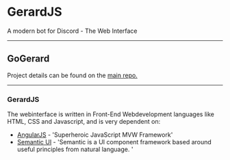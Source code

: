 # GerardJS
A modern bot for Discord - The Web Interface


----------

## GoGerard

Project details can be found on the [main repo.](https://github.com/GoGerard/GoGerard)

----------

### GerardJS ###

The webinterface is written in Front-End Webdevelopment languages like HTML, CSS and Javascript, and is very dependent on: 

 - [AngularJS](https://angularjs.org/) - 'Superheroic JavaScript MVW Framework'
 - [Semantic UI](http://semantic-ui.com/) - 'Semantic is a UI component framework based around useful principles from natural language. '

